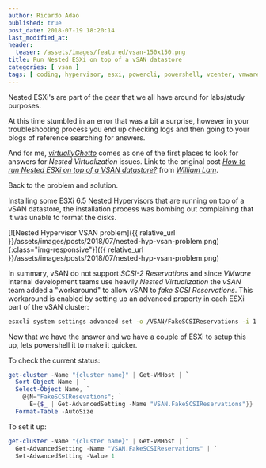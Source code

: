 ```yaml
---
author: Ricardo Adao
published: true
post_date: 2018-07-19 18:20:14
last_modified_at:
header:
  teaser: /assets/images/featured/vsan-150x150.png
title: Run Nested ESXi on top of a vSAN datastore
categories: [ vsan ]
tags: [ coding, hypervisor, esxi, powercli, powershell, vcenter, vmware, vsan, nested, oneliner, scsi ]
---
```

Nested ESXi's are part of the gear that we all have around for labs/study purposes.

At this time stumbled in an error that was a bit a surprise, however in your troubleshooting process you end up checking logs and then going to your blogs of 
reference searching for answers.

And for me, _[virtuallyGhetto](https://www.virtuallyghetto.com)_ comes as one of the first places to look for answers for _Nested Virtualization_ issues.
Link to the original post _[How to run Nested ESXi on top of a VSAN datastore?](https://www.virtuallyghetto.com/2013/11/how-to-run-nested-esxi-on-top-of-vsan.html)_ from _[William Lam](https://www.virtuallyghetto.com/author/lamw)_.

Back to the problem and solution.

Installing some ESXi 6.5 Nested Hypervisors that are running on top of a vSAN datastore, the installation process was bombing out complaining that it was unable to format the disks.

[![Nested Hypervisor VSAN problem]({{ relative_url }}/assets/images/posts/2018/07/nested-hyp-vsan-problem.png){:class="img-responsive"}]({{ relative_url }}/assets/images/posts/2018/07/nested-hyp-vsan-problem.png)

In summary, vSAN do not support _SCSI-2 Reservations_ and since _VMware_ internal development teams use heavily _Nested Virtualization_ the _vSAN_ team added a "workaround" to allow vSAN to _fake SCSI Reservations_.
This workaround is enabled by setting up an advanced property in each ESXi part of the vSAN cluster:

```bash
esxcli system settings advanced set -o /VSAN/FakeSCSIReservations -i 1
```

Now that we have the answer and we have a couple of ESXi to setup this up, lets powershell it to make it quicker.

To check the current status:

```powershell
get-cluster -Name "{cluster name}" | Get-VMHost | `
  Sort-Object Name | `
  Select-Object Name, `
    @{N="FakeSCSIResevations"; `
      E={$_ | Get-AdvancedSetting -Name "VSAN.FakeSCSIReservations"}} | `
  Format-Table -AutoSize
```

To set it up:

```powershell
get-cluster -Name "{cluster name}" | Get-VMHost | `
  Get-AdvancedSetting -Name "VSAN.FakeSCSIReservations" | `
  Set-AdvancedSetting -Value 1
```